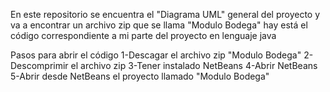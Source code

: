 En este repositorio se encuentra el "Diagrama UML" general del proyecto y va a encontrar un archivo zip que se llama "Modulo Bodega" hay está el código correspondiente a mi parte del proyecto en lenguaje java

Pasos para abrir el código
1-Descagar el archivo zip "Modulo Bodega"
2-Descomprimir el archivo zip
3-Tener instalado NetBeans
4-Abrir NetBeans
5-Abrir desde NetBeans el proyecto llamado "Modulo Bodega"
